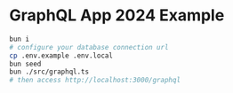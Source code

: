 # GraphQL App 2024 Example

```sh
bun i
# configure your database connection url
cp .env.example .env.local
bun seed
bun ./src/graphql.ts
# then access http://localhost:3000/graphql
```
